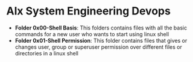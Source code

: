 <h1> Alx System Engineering Devops</h1>
<ul>
  <li><b> Folder 0x00-Shell Basis</b>: This folders contains files with all the basic commands for a new user who wants to start using linux shell</li>
  <li><b>Folder 0x01-Shell Permission</b>: This folder contains files that gives or changes user, group or superuser permission over different files or directories in a linux shell </li>
</ul>
